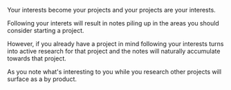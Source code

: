 Your interests become your projects and your projects are your interests.

Following your interets will result in notes piling up in the areas you should consider starting a project.

However, if you already have a project in mind following your interests turns into active research for that project and the notes will naturally accumulate towards that project.

As you note what's interesting to you while you research other projects will surface as a by product.
